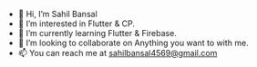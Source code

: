- 👋 Hi, I’m Sahil Bansal
- 👀 I’m interested in Flutter & CP.
- 🌱 I’m currently learning Flutter & Firebase.
- 💞️ I’m looking to collaborate on Anything you want to with me.
- 📫 You can reach me at sahilbansal4569@gmail.com 

<!---
sahil9990001/sahil9990001 is a ✨ special ✨ repository because its `README.md` (this file) appears on your GitHub profile.
You can click the Preview link to take a look at your changes.
--->
